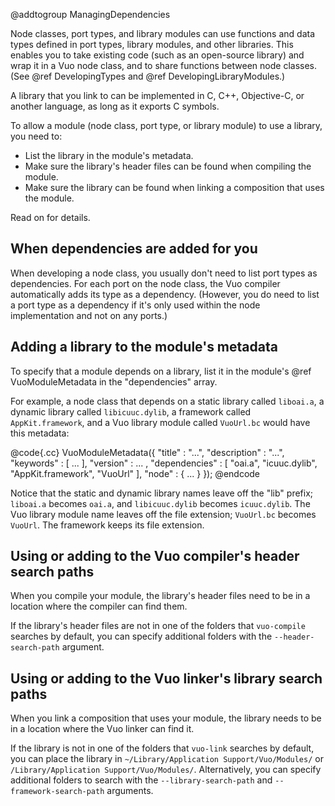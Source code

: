 @addtogroup ManagingDependencies

Node classes, port types, and library modules can use functions and data types defined in port types, library modules, and other libraries. This enables you to take existing code (such as an open-source library) and wrap it in a Vuo node class, and to share functions between node classes. (See @ref DevelopingTypes and @ref DevelopingLibraryModules.)

A library that you link to can be implemented in C, C++, Objective-C, or another language, as long as it exports C symbols. 

To allow a module (node class, port type, or library module) to use a library, you need to: 

   - List the library in the module's metadata. 
   - Make sure the library's header files can be found when compiling the module. 
   - Make sure the library can be found when linking a composition that uses the module. 

Read on for details. 


## When dependencies are added for you

When developing a node class, you usually don't need to list port types as dependencies. For each port on the node class, the Vuo compiler automatically adds its type as a dependency. (However, you do need to list a port type as a dependency if it's only used within the node implementation and not on any ports.)


## Adding a library to the module's metadata

To specify that a module depends on a library, list it in the module's @ref VuoModuleMetadata in the "dependencies" array. 

For example, a node class that depends on a static library called `liboai.a`, a dynamic library called `libicuuc.dylib`, a framework called `AppKit.framework`, and a Vuo library module called `VuoUrl.bc` would have this metadata:

@code{.cc}
VuoModuleMetadata({
					 "title" : "...",
					 "description" : "...",
					 "keywords" : [ ... ],
					 "version" : ... ,
					 "dependencies" : [ "oai.a", "icuuc.dylib", "AppKit.framework", "VuoUrl" ],
					 "node" : { ... }
				 });
@endcode

Notice that the static and dynamic library names leave off the "lib" prefix; `liboai.a` becomes `oai.a`, and `libicuuc.dylib` becomes `icuuc.dylib`. The Vuo library module name leaves off the file extension; `VuoUrl.bc` becomes `VuoUrl`. The framework keeps its file extension.



## Using or adding to the Vuo compiler's header search paths

When you compile your module, the library's header files need to be in a location where the compiler can find them. 

If the library's header files are not in one of the folders that `vuo-compile` searches by default, you can specify additional folders with the `--header-search-path` argument. 



## Using or adding to the Vuo linker's library search paths

When you link a composition that uses your module, the library needs to be in a location where the Vuo linker can find it. 

If the library is not in one of the folders that `vuo-link` searches by default, you can place the library in `~/Library/Application Support/Vuo/Modules/` or `/Library/Application Support/Vuo/Modules/`. Alternatively, you can specify additional folders to search with the `--library-search-path` and `--framework-search-path` arguments. 
